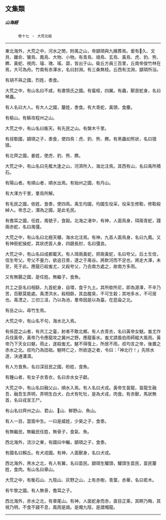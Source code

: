 

## 文集類

##### 山海經
　　　`卷十七 ‧ 大荒北經`

* * *

東北海外，大荒之中，河水之閒，附禺之山，帝顓頊與九嬪葬焉。爰有𩿨久、文貝、離俞、鸞鳥、鳳鳥、大物、小物。有青鳥、琅鳥、玄鳥、黃鳥、虎、豹、熊、羆、黃蛇、視肉、璿、瑰、瑤、碧，皆出于山。衛丘方員三百里，丘南帝俊竹林在焉，大可為舟。竹南有赤澤水，名曰封淵。有三桑無枝。丘西有沈淵，顓頊所浴。

有胡不與之國，烈姓，黍食。

大荒之中，有山名曰不咸，有肅慎氏之國。有蜚蛭，四翼。有蟲，獸首蛇身，名曰琴蟲。

有人名曰大人。有大人之國，釐姓，黍食。有大青蛇，黃頭，食麈。

有榆山。有鯀攻程州之山。

大荒之中，有山名曰衡天。有先民之山。有槃木千里。

有叔歜國，顓頊之子，黍食，使四鳥：虎、豹、熊、羆。有黑蟲如熊狀，名曰猎猎。

有北齊之國，姜姓，使虎、豹、熊、羆。

大荒之中，有山名曰先檻大逢之山，河濟所入，海北注焉。其西有山，名曰禹所積石。

有陽山者。有順山者，順水出焉。有始州之國，有丹山。

有大澤方千里，羣鳥所解。

有毛民之國，依姓，食黍，使四鳥。禹生均國，均國生役采，役采生修鞈，修鞈殺綽人。帝念之，潛為之國，是此毛民。

有儋耳之國，任姓，禺號子，食榖。北海之渚中，有神，人面鳥身，珥兩青蛇，踐兩赤蛇，名曰禺彊。

大荒之中，有山名曰北極天櫃，海水北注焉。有神，九首人面鳥身，名曰九鳳。又有神銜蛇操蛇，其狀虎首人身，四蹏長肘，名曰彊良。

大荒之中，有山名曰成都載天。有人珥兩黃蛇，把兩黃蛇，名曰夸父。后土生信，信生夸父。夸父不量力，欲追日景，逮之于禺谷。將飲河而不足也，將走大澤，未至，死于此。應龍已殺蚩尤，又殺夸父，乃去南方處之，故南方多雨。

又有無腸之國，是任姓。無繼子，食魚。

共工之臣名曰相繇，九首蛇身，自環，食于九土。其所歍所尼，即為源澤，不辛乃苦，百獸莫能處。禹湮洪水，殺相繇，其血腥臭，不可生榖；其地多水，不可居也。禹湮之，三仞三沮，乃以為池，羣帝因是以為臺。在昆侖之北。

有岳之山，尋竹生焉。

大荒之中，有山名不句，海水北入焉。

有係昆之山者，有共工之臺，射者不敢北鄉。有人衣青衣，名曰黃帝女魃。蚩尤作兵伐黃帝，黃帝乃令應龍攻之冀州之野。應龍畜水。蚩尤請風伯雨師縱大風雨。黃帝乃下天女曰魃，雨止，遂殺蚩尤。魃不得復上，所居不雨。叔均言之帝，後置之赤水之北。叔均乃為田祖。魃時亡之，所欲逐之者，令曰：「神北行！」先除水道，決通溝瀆。

有人方食魚，名曰深目民之國，昐姓，食魚。

有鍾山者，有女子衣青衣，名曰赤水女子獻。

大荒之中，有山名曰融父山，順水入焉。有人名曰犬戎。黃帝生苗龍，苗龍生融吾，融吾生弄明，弄明生白犬，白犬有牝牡，是為犬戎，肉食。有赤獸，馬狀無首，名曰戎宣王尸。

有山名曰齊州之山、君山、𩱕山、鮮野山、魚山。

有人一目，當面中生。一曰是威姓，少昊之子，食黍。

有無繼民，無繼民任姓，無骨子，食氣、魚。

西北海外，流沙之東，有國曰中䡢，顓頊之子，食黍。

有國名曰賴丘。有犬戎國。有神，人面獸身，名曰犬戎。

西北海外，黑水之北，有人有翼，名曰苗民。顓頊生驩頭，驩頭生苗民，苗民釐姓，食肉。有山名曰章山。

大荒之中，有衡石山、九陰山、灰野之山，上有赤樹，青葉，赤華，名曰若木。

有牛黎之國。有人無骨，儋耳之子。

西北海外，赤水之北，有章尾山。有神，人面蛇身而赤，直目正乘，其瞑乃晦，其視乃明，不食不寢不息，風雨是謁。是燭九陰，是謂燭龍。

* * *

